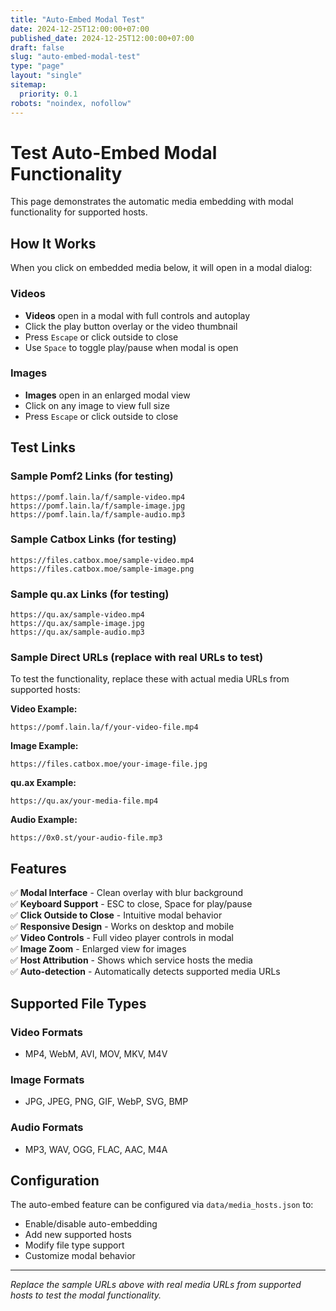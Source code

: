 ```yaml
---
title: "Auto-Embed Modal Test"
date: 2024-12-25T12:00:00+07:00
published_date: 2024-12-25T12:00:00+07:00
draft: false
slug: "auto-embed-modal-test"
type: "page"
layout: "single"
sitemap:
  priority: 0.1
robots: "noindex, nofollow"
---
```


# Test Auto-Embed Modal Functionality

This page demonstrates the automatic media embedding with modal functionality for supported hosts.

## How It Works

When you click on embedded media below, it will open in a modal dialog:

### Videos
- **Videos** open in a modal with full controls and autoplay
- Click the play button overlay or the video thumbnail
- Press `Escape` or click outside to close
- Use `Space` to toggle play/pause when modal is open

### Images  
- **Images** open in an enlarged modal view
- Click on any image to view full size
- Press `Escape` or click outside to close

## Test Links

### Sample Pomf2 Links (for testing)
```
https://pomf.lain.la/f/sample-video.mp4
https://pomf.lain.la/f/sample-image.jpg
https://pomf.lain.la/f/sample-audio.mp3
```

### Sample Catbox Links (for testing)
```
https://files.catbox.moe/sample-video.mp4
https://files.catbox.moe/sample-image.png
```

### Sample qu.ax Links (for testing)
```
https://qu.ax/sample-video.mp4
https://qu.ax/sample-image.jpg
https://qu.ax/sample-audio.mp3
```

### Sample Direct URLs (replace with real URLs to test)

To test the functionality, replace these with actual media URLs from supported hosts:

**Video Example:**
```
https://pomf.lain.la/f/your-video-file.mp4
```

**Image Example:**
```
https://files.catbox.moe/your-image-file.jpg
```

**qu.ax Example:**
```
https://qu.ax/your-media-file.mp4
```

**Audio Example:**
```
https://0x0.st/your-audio-file.mp3
```

## Features

✅ **Modal Interface** - Clean overlay with blur background  
✅ **Keyboard Support** - ESC to close, Space for play/pause  
✅ **Click Outside to Close** - Intuitive modal behavior  
✅ **Responsive Design** - Works on desktop and mobile  
✅ **Video Controls** - Full video player controls in modal  
✅ **Image Zoom** - Enlarged view for images  
✅ **Host Attribution** - Shows which service hosts the media  
✅ **Auto-detection** - Automatically detects supported media URLs  

## Supported File Types

### Video Formats
- MP4, WebM, AVI, MOV, MKV, M4V

### Image Formats  
- JPG, JPEG, PNG, GIF, WebP, SVG, BMP

### Audio Formats
- MP3, WAV, OGG, FLAC, AAC, M4A

## Configuration

The auto-embed feature can be configured via `data/media_hosts.json` to:
- Enable/disable auto-embedding
- Add new supported hosts
- Modify file type support
- Customize modal behavior

---

*Replace the sample URLs above with real media URLs from supported hosts to test the modal functionality.*